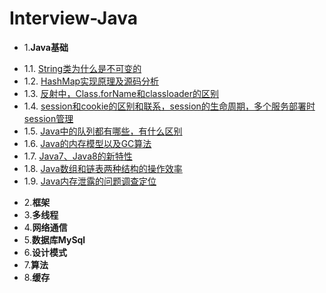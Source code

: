 # Interview-Java
* 1.**Java基础**
 - 1.1. [String类为什么是不可变的](01.1.md)
 - 1.2. [HashMap实现原理及源码分析](http://www.cnblogs.com/chengxiao/p/6059914.html)
 - 1.3. [反射中，Class.forName和classloader的区别](01.3.md)
 - 1.4. [session和cookie的区别和联系，session的生命周期，多个服务部署时session管理](01.4.md)
 - 1.5. [Java中的队列都有哪些，有什么区别](01.5.md)
 - 1.6. [Java的内存模型以及GC算法](01.6.md)
 - 1.7. [Java7、Java8的新特性](01.7.md)
 - 1.8. [Java数组和链表两种结构的操作效率](01.8.md)
 - 1.9. [Java内存泄露的问题调查定位](01.9.md)
* 2.**框架**
* 3.**多线程**
* 4.**网络通信**
* 5.**数据库MySql**
* 6.**设计模式**
* 7.**算法**
* 8.**缓存**
